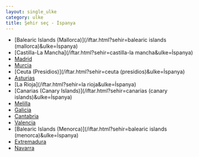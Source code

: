 ```yaml
---
layout: single_ulke
category: ulke
title: Şehir seç - İspanya
---
```

* [Balearic Islands (Mallorca)](/iftar.html?sehir=balearic islands (mallorca)&ulke=İspanya)
* [Castilla-La Mancha](/iftar.html?sehir=castilla-la mancha&ulke=İspanya)
* [Madrid](/iftar.html?sehir=madrid&ulke=İspanya)
* [Murcia](/iftar.html?sehir=murcia&ulke=İspanya)
* [Ceuta (Presidios)](/iftar.html?sehir=ceuta (presidios)&ulke=İspanya)
* [Asturias](/iftar.html?sehir=asturias&ulke=İspanya)
* [La Rioja](/iftar.html?sehir=la rioja&ulke=İspanya)
* [Canarias (Canary Islands)](/iftar.html?sehir=canarias (canary islands)&ulke=İspanya)
* [Melilla](/iftar.html?sehir=melilla&ulke=İspanya)
* [Galicia](/iftar.html?sehir=galicia&ulke=İspanya)
* [Cantabria](/iftar.html?sehir=cantabria&ulke=İspanya)
* [Valencia](/iftar.html?sehir=valencia&ulke=İspanya)
* [Balearic Islands (Menorca)](/iftar.html?sehir=balearic islands (menorca)&ulke=İspanya)
* [Extremadura](/iftar.html?sehir=extremadura&ulke=İspanya)
* [Navarra](/iftar.html?sehir=navarra&ulke=İspanya)
